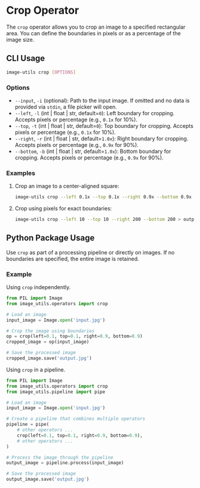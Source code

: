 # Crop Operator

The `crop` operator allows you to crop an image to a specified rectangular area. You can define the boundaries in pixels or as a percentage of the image size.

## CLI Usage

```bash
image-utils crop [OPTIONS]
```

### Options

* `--input`, `-i` (optional): Path to the input image. If omitted and no data is provided via `stdin`, a file picker will open.
* `--left`, `-l` (int | float | str, default=`0`): Left boundary for cropping. Accepts pixels or percentage (e.g., `0.1x` for 10%).
* `--top`, `-t` (int | float | str, default=`0`): Top boundary for cropping. Accepts pixels or percentage (e.g., `0.1x` for 10%).
* `--right`, `-r` (int | float | str, default=`1.0x`): Right boundary for cropping. Accepts pixels or percentage (e.g., `0.9x` for 90%).
* `--bottom`, `-b` (int | float | str, default=`1.0x`): Bottom boundary for cropping. Accepts pixels or percentage (e.g., `0.9x` for 90%).

### Examples

1. Crop an image to a center-aligned square:
    ```bash
    image-utils crop --left 0.1x --top 0.1x --right 0.9x --bottom 0.9x > output.jpg
    ```

2. Crop using pixels for exact boundaries:
    ```bash
    image-utils crop --left 10 --top 10 --right 200 --bottom 200 > output.jpg
    ```

## Python Package Usage

Use `crop` as part of a processing pipeline or directly on images. If no boundaries are specified, the entire image is retained.

### Example

Using `crop` independently.

```python
from PIL import Image
from image_utils.operators import crop

# Load an image
input_image = Image.open('input.jpg')

# Crop the image using boundaries
op = crop(left=0.1, top=0.1, right=0.9, bottom=0.9)
cropped_image = op(input_image)

# Save the processed image
cropped_image.save('output.jpg')
```

Using `crop` in a pipeline.

```python
from PIL import Image
from image_utils.operators import crop
from image_utils.pipeline import pipe

# Load an image
input_image = Image.open('input.jpg')

# Create a pipeline that combines multiple operators
pipeline = pipe(
    # other operators ...
    crop(left=0.1, top=0.1, right=0.9, bottom=0.9),
    # other operators ...
)

# Process the image through the pipeline
output_image = pipeline.process(input_image)

# Save the processed image
output_image.save('output.jpg')
```
